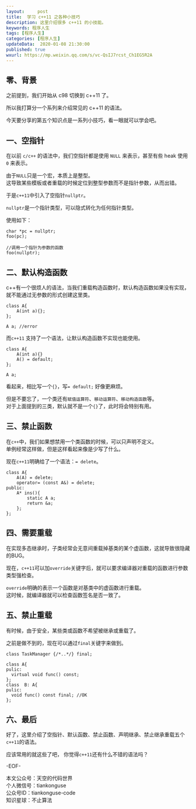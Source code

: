 ```yaml
---   
layout:     post  
title:  学习 c++11 之各种小技巧  
description: 这里介绍很多 c++11 的小技能。  
keywords: 程序人生  
tags: [程序人生]    
categories: [程序人生]  
updateData:  2020-01-08 21:30:00  
published: true  
wxurl: https://mp.weixin.qq.com/s/vc-QsIJ7rcst_Ch1EG5R2A  
---  
```



## 零、背景  


之前提到，我们开始从 c98 切换到 c++11 了。

所以我打算分一个系列来介绍常见的 c++11 的语法。

今天要分享的第五个知识点是一系列小技巧，看一眼就可以学会吧。  


## 一、空指针  


在以前 `c/c++` 的语法中，我们空指针都是使用 `NULL` 来表示，甚至有些 heak 使用 `0` 来表示。  


由于`NULL`只是一个宏，本质上是整型。  
这导致某些模板或者重载的时候定位到整型参数而不是指针参数，从而出错。  


于是`c++11`中引入了空指针`nullptr`。  


`nullptr`是一个指针类型，可以隐式转化为任何指针类型。  


使用如下：  


```
char *pc = nullptr; 
foo(pc);

//调用一个指针为参数的函数
foo(nullptr);  
```


## 二、默认构造函数  


c++有一个很烦人的语法，当我们重载构造函数时，默认构造函数如果没有实现，就不能通过无参数的形式创建这里类。  


```
class A{
    A(int a){};
};

A a; //error
```


而`c++11` 支持了一个语法，让默认构造函数不实现也能使用。  


```
class A{
    A(int a){}
    A() = default;
};

A a;
```


看起来，相比写一个`{}`，写`= default;` 好像更麻烦。  


但是不要忘了，一个类还有`赋值运算符`、`移动运算符`、`移动构造函数`等。  
对于上面提到的三类，默认就不是一个`{}`了，此时将会特别有用。  


## 三、禁止函数  


在`c++`中，我们如果想禁用一个类函数的时候，可以只声明不定义。  
单例经常这样做，但是这样看起来像是少写了什么。  


现在`c++11`明确给了一个语法：`= delete`。  


```
class A{
    A(A) = delete;
    operator= (const A&) = delete;
public:
    A* ins(){
        static A a;
        return &a;
    };
};
```


## 四、需要重载  


在实现多态继承时，子类经常会无意间重载掉基类的某个虚函数，这就导致很隐藏的BUG。  


现在，`c++11`可以加`override`关键字后，就可以要求编译器对重载的函数进行参数类型强检查。  


`override`明确的表示一个函数是对基类中的虚函数进行重载。  
这时候，就编译器就可以检查函数签名是否一致了。  


## 五、禁止重载  


有时候，由于安全，某些类或函数不希望被继承或重载了。  


之前是做不到的，现在可以通过`final`关键字来做到。  


```
class TaskManager {/*..*/} final; 

class A{
pulic:
  virtual void func() const;
};
class  B: A{
pulic:
  void func() const final; //OK
};
```


## 六、最后  


好了，这里介绍了空指针、默认函数、禁止函数、声明继承、禁止继承重载五个`c++11`的语法。  


应该常用的就这些了吧， 你觉得`c++11`还有什么不错的语法吗？  


-EOF-  


本文公众号：天空的代码世界  
个人微信号：tiankonguse  
公众号ID：tiankonguse-code  
知识星球：不止算法  

